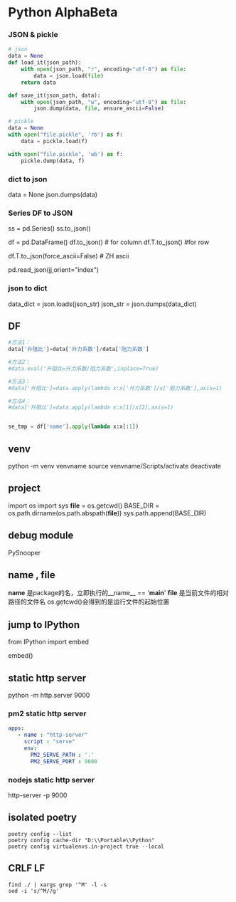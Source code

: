 # Python AlphaBeta

### JSON & pickle

``` python
# json
data = None
def load_it(json_path):
    with open(json_path, "r", encoding="utf-8") as file:
        data = json.load(file)
    return data

def save_it(json_path, data):
    with open(json_path, "w", encoding="utf-8") as file:
        json.dump(data, file, ensure_ascii=False)

# pickle
data = None
with open("file.pickle", 'rb') as f:
    data = pickle.load(f)

with open("file.pickle", 'wb') as f:
    pickle.dump(data, f)
```

### dict to json

data = None
json.dumps(data)

### Series DF to JSON

ss = pd.Series()
ss.to_json()

df = pd.DataFrame()
df.to_json() # for column
df.T.to_json() #for row

df.T.to_json(force_ascii=False) # ZH ascii

pd.read_json(jj,orient="index")



### json to dict
data_dict = json.loads(json_str)
json_str = json.dumps(data_dict)





## DF

``` python
#方法1：
data['升阻比']=data['升力系数']/data['阻力系数']

#方法2：
#data.eval('升阻比=升力系数/阻力系数',inplace=True)

#方法3：
#data['升阻比']=data.apply(lambda x:x['升力系数']/x['阻力系数'],axis=1)

#方法4：
#data['升阻比']=data.apply(lambda x:x[1]/x[2],axis=1)


se_tmp = df['name'].apply(lambda x:x[:1])
```


## venv

python -m venv venvname
source venvname/Scripts/activate
deactivate

## project

import os
import sys
__file__ = os.getcwd()
BASE_DIR = os.path.dirname(os.path.abspath(__file__))
sys.path.append(BASE_DIR)

## debug module

PySnooper

## __name__ , __file__

__name__ 是package的名，立即执行的__name__ == '__main__'
__file__ 是当前文件的相对路径的文件名
os.getcwd()会得到的是运行文件的起始位置

## jump to IPython

from IPython import embed

embed()


## static http server

python -m http.server 9000


### pm2 static http server

``` yml
apps:
   - name : "http-server"
     script : "serve"
     env:
       PM2_SERVE_PATH : '.'
       PM2_SERVE_PORT : 9000
```

### nodejs static http server

http-server -p 9000


## isolated poetry

``` shell
poetry config --list
poetry config cache-dir "D:\\Portable\\Python"
poetry config virtualenvs.in-project true --local
```

## CRLF LF

``` shell
find ./ | xargs grep '^M' -l -s
sed -i 's/^M//g'
```
